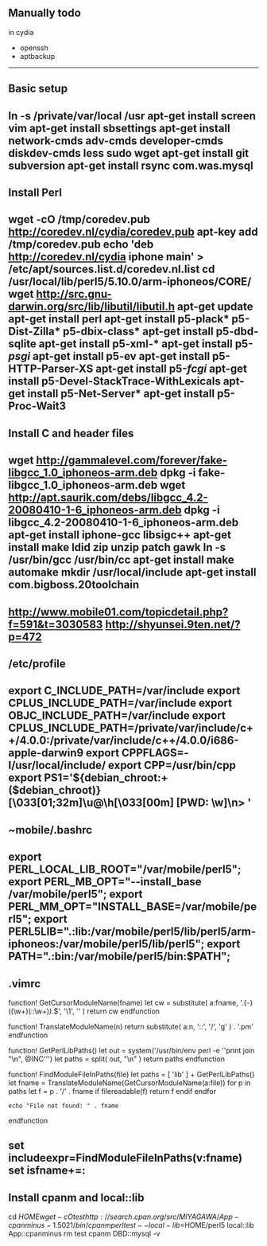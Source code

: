 ## Manually todo
in cydia
+ openssh
+ aptbackup
----------------------
## Basic setup
ln -s /private/var/local /usr
apt-get install screen vim
apt-get install sbsettings 
apt-get install network-cmds adv-cmds developer-cmds diskdev-cmds less sudo wget
apt-get install git subversion
apt-get install rsync com.was.mysql
----------------------
## Install Perl
wget -cO /tmp/coredev.pub http://coredev.nl/cydia/coredev.pub
apt-key add /tmp/coredev.pub
echo 'deb http://coredev.nl/cydia iphone main' > /etc/apt/sources.list.d/coredev.nl.list 
cd /usr/local/lib/perl5/5.10.0/arm-iphoneos/CORE/
wget http://src.gnu-darwin.org/src/lib/libutil/libutil.h
apt-get update
apt-get install perl
apt-get install p5-plack* p5-Dist-Zilla* p5-dbix-class*
apt-get install p5-dbd-sqlite
apt-get install p5-xml-*
apt-get install p5-*psgi*
apt-get install p5-ev
apt-get install p5-HTTP-Parser-XS
apt-get install p5-*fcgi*
apt-get install p5-Devel-StackTrace-WithLexicals
apt-get install p5-Net-Server*
apt-get install p5-Proc-Wait3
----------------------
## Install C and header files
wget http://gammalevel.com/forever/fake-libgcc_1.0_iphoneos-arm.deb
dpkg -i fake-libgcc_1.0_iphoneos-arm.deb
wget http://apt.saurik.com/debs/libgcc_4.2-20080410-1-6_iphoneos-arm.deb
dpkg -i libgcc_4.2-20080410-1-6_iphoneos-arm.deb 
apt-get install iphone-gcc libsigc++
apt-get install make ldid zip unzip patch gawk
ln -s /usr/bin/gcc /usr/bin/cc
apt-get install make automake
mkdir /usr/local/include
apt-get install com.bigboss.20toolchain
---------------------
http://www.mobile01.com/topicdetail.php?f=591&t=3030583
http://shyunsei.9ten.net/?p=472
---------------------
## /etc/profile
export C_INCLUDE_PATH=/var/include
export CPLUS_INCLUDE_PATH=/var/include
export OBJC_INCLUDE_PATH=/var/include
export CPLUS_INCLUDE_PATH=/private/var/include/c++/4.0.0:/private/var/include/c++/4.0.0/i686-apple-darwin9
export CPPFLAGS=-I/usr/local/include/
export CPP=/usr/bin/cpp
export PS1='${debian_chroot:+($debian_chroot)}\[\033[01;32m\]\u@\h\[\033[00m\] [PWD: \w]\n> '
---------------------
## ~mobile/.bashrc
export PERL_LOCAL_LIB_ROOT="/var/mobile/perl5";
export PERL_MB_OPT="--install_base /var/mobile/perl5";
export PERL_MM_OPT="INSTALL_BASE=/var/mobile/perl5";
export PERL5LIB=".:lib:/var/mobile/perl5/lib/perl5/arm-iphoneos:/var/mobile/perl5/lib/perl5";
export PATH=".:bin:/var/mobile/perl5/bin:$PATH";
---------------------
## .vimrc
function! GetCursorModuleName(fname)
    let cw = substitute( a:fname, '.\{-}\(\(\w\+\)\(::\w\+\)*\).*$', '\1', '' )
    return cw
endfunction

function! TranslateModuleName(n)
    return substitute( a:n, '::', '/', 'g' ) . '.pm'
endfunction

function! GetPerlLibPaths()
    let out = system('/usr/bin/env perl -e ''print join "\n", @INC''')
    let paths = split( out, "\n" )
    return paths
endfunction

function! FindModuleFileInPaths(file)
    let paths = [ 'lib' ] + GetPerlLibPaths()
    let fname = TranslateModuleName(GetCursorModuleName(a:file))
    for p in paths
        let f = p . '/' . fname
        if filereadable(f)
            return f
        endif
    endfor

    echo "File not found: " . fname
endfunction

set includeexpr=FindModuleFileInPaths(v:fname)
set isfname+=:
--------------------------
## Install cpanm and local::lib
cd $HOME
wget -cO test http://search.cpan.org/src/MIYAGAWA/App-cpanminus-1.5021/bin/cpanm
perl test --local-lib=$HOME/perl5 local::lib App::cpanminus
rm test
cpanm DBD::mysql -v

